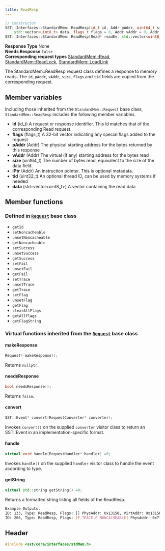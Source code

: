 ```yaml
---
title: ReadResp
---
```


```cpp
// Constructor
SST::Interfaces::StandardMem::ReadResp(id_t id, Addr pAddr, uint64_t size, 
    std::vector<uint8_t> data, flags_t flags = 0, Addr vAddr = 0, Addr iPtr = 0, uint32_t tid = 0);
SST::Interfaces::StandardMem::ReadResp(Read* readEv, std::vector<uint8_t> data);
```

**Response Type** None  &nbsp;  
**Needs Response** `false`  &nbsp;  
**Corresponding request types** [StandardMem::Read](read), [StandardMem::ReadLock](readlock), [StandardMem::LoadLink](loadlink)

The StandardMem::ReadResp request class defines a response to memory reads. The `id`, `pAddr`, `vAddr`, `size`, `flags` and `tid` fields are copied from the corresponding request.

## Member variables
Including those inherited from the `StandardMem::Request` base class, `StandardMem::ReadResp` includes the following member variables.
* **id** (id_t) A request or response identifier. This id matches that of the corresponding Read request.
* **flags** (flags_t) A 32-bit vector indicating any special flags added to the request
* **pAddr** (Addr) The physical starting address for the bytes returned by this response
* **vAddr** (Addr) The virtual (if any) starting address for the bytes read
* **size** (uint64_t) The number of bytes read, equivalent to the size of the data field.
* **iPtr** (Addr) An instruction pointer. This is optional metadata.
* **tid** (uint32_t) An optional thread ID, can be used by memory systems if needed
* **data** (std::vector\<uint8_t\>) A vector containing the read data

## Member functions
### Defined in [`Request`](class) base class
* `getId`
* `setNoncacheable`
* `unsetNoncacheable`
* `getNoncacheable`
* `setSuccess`
* `unsetSuccess`
* `getSuccess`
* `setFail`
* `unsetFail`
* `getFail`
* `setTrace`
* `unsetTrace`
* `getTrace`
* `setFlag`
* `unsetFlag`
* `getFlag`
* `clearAllFlags`
* `getAllFlags`
* `getFlagString`

### Virtual functions inherited from the [`Request`](class) base class
#### makeResponse
```cpp
Request* makeResponse();
```
Returns `nullptr`.

#### needsResponse
```cpp
bool needsResponse();
```
Returns `false`.

#### convert
```cpp
SST::Event* convert(RequestConverter* converter);
```
Invokes `convert()` on the supplied `converter` visitor class to return an SST::Event in an implementation-specific format.

#### handle
```cpp
virtual void handle(RequestHandler* handler) =0;
```
Invokes `handle()` on the supplied `handler` visitor class to handle the event according to type.


#### getString
```cpp
virtual std::string getString() =0;
```
Returns a formatted string listing all fields of the ReadResp.

```sh
Example Outputs:
ID: 133, Type: ReadResp, Flags: [] PhysAddr: 0x13158, VirtAddr: 0x13158, Size: 8, InstPtr: 0x10176, ThreadID: 0, Payload: 0xf003010000000000
ID: 206, Type: ReadResp, Flags: [F_TRACE,F_NONCACHEABLE] PhysAddr: 0x7ffffcf0, VirtAddr: 0x7ffffcf0, Size: 8, InstPtr: 0x103e2, ThreadID: 0, Payload: 0x0000000000000000
```


## Header
```cpp
#include <sst/core/interfaces/stdMem.h>
```